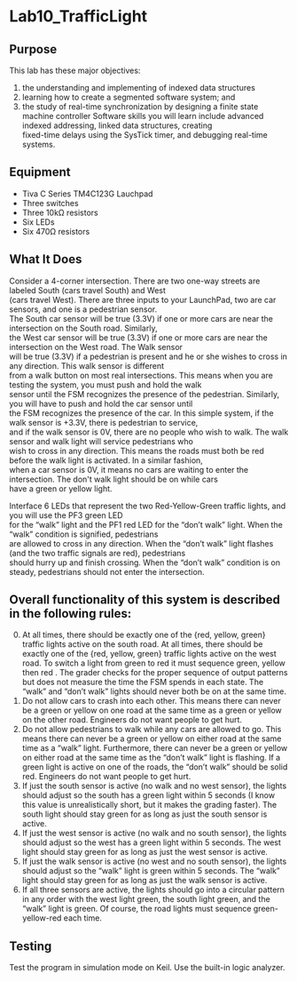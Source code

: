 # Lab10_TrafficLight
## Purpose
This lab has these major objectives:  <br/> 
1. the understanding and implementing of indexed data structures
2. learning how to create a segmented software system; and 
3. the study of real-time synchronization by designing a finite state machine controller
Software skills you will learn include advanced indexed addressing, linked data structures, creating  <br/> 
fixed-time delays using the SysTick timer, and debugging real-time systems.  <br/> 

## Equipment
* Tiva C Series TM4C123G Lauchpad
* Three switches
* Three 10kΩ resistors
* Six LEDs
* Six 470Ω resistors

## What It Does
Consider a 4-corner intersection. There are two one-way streets are labeled South (cars travel South) and West <br/> 
(cars travel West). There are three inputs to your LaunchPad, two are car sensors, and one is a pedestrian sensor.  <br/> 
The South car sensor will be true (3.3V) if one or more cars are near the intersection on the South road. Similarly,  <br/> 
the West car sensor will be true (3.3V) if one or more cars are near the intersection on the West road. The Walk sensor <br/> 
will be true (3.3V) if a pedestrian is present and he or she wishes to cross in any direction. This walk sensor is different  <br/> 
from a walk button on most real intersections. This means when you are testing the system, you must push and hold the walk  <br/> 
sensor until the FSM recognizes the presence of the pedestrian. Similarly, you will have to push and hold the car sensor until  <br/> 
the FSM recognizes the presence of the car. In this simple system, if the walk sensor is +3.3V, there is pedestrian to service,  <br/> 
and if the walk sensor is 0V, there are no people who wish to walk. The walk sensor and walk light will service pedestrians who  <br/> 
wish to cross in any direction. This means the roads must both be red before the walk light is activated. In a similar fashion,  <br/> 
when a car sensor is 0V, it means no cars are waiting to enter the intersection. The don't walk light should be on while cars  <br/> 
have a green or yellow light.  <br/> 

Interface 6 LEDs that represent the two Red-Yellow-Green traffic lights, and you will use the PF3 green LED  <br/> 
for the “walk” light and the PF1 red LED for the “don’t walk” light. When the “walk” condition is signified, pedestrians  <br/> 
are allowed to cross in any direction. When the “don’t walk” light flashes (and the two traffic signals are red), pedestrians  <br/> 
should hurry up and finish crossing. When the “don’t walk” condition is on steady, pedestrians should not enter the intersection.  <br/> 

## Overall functionality of this system is described in the following rules:<br/>

0. At all times, there should be exactly one of the {red, yellow, green} traffic lights active on the south road. At all times, there should be exactly one of the {red, yellow, green} traffic lights active on the west road. To switch a light from green to red it must sequence green, yellow then red . The grader checks for the proper sequence of output patterns but does not measure the time the FSM spends in each state. The “walk” and “don’t walk” lights should never both be on at the same time.
1. Do not allow cars to crash into each other. This means there can never be a green or yellow on one road at the same time as a green or yellow on the other road. Engineers do not want people to get hurt.
2. Do not allow pedestrians to walk while any cars are allowed to go. This means there can never be a green or yellow on either road at the same time as a “walk” light. Furthermore, there can never be a green or yellow on either road at the same time as the “don’t walk” light is flashing. If a green light is active on one of the roads, the “don’t walk” should be solid red. Engineers do not want people to get hurt.
3. If just the south sensor is active (no walk and no west sensor), the lights should adjust so the south has a green light within 5 seconds (I know this value is unrealistically short, but it makes the grading faster). The south light should stay green for as long as just the south sensor is active.
4. If just the west sensor is active (no walk and no south sensor), the lights should adjust so the west has a green light within 5 seconds. The west light should stay green for as long as just the west sensor is active.
5. If just the walk sensor is active (no west and no south sensor), the lights should adjust so the “walk” light is green within 5 seconds. The “walk” light should stay green for as long as just the walk sensor is active.
6. If all three sensors are active, the lights should go into a circular pattern in any order with the west light green, the south light green, and the “walk” light is green. Of course, the road lights must sequence green-yellow-red each time.

## Testing

Test the program in simulation mode on Keil. Use the built-in logic analyzer. <br/>
